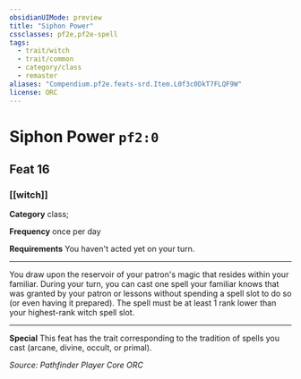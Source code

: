 ```yaml
---
obsidianUIMode: preview
title: "Siphon Power"
cssclasses: pf2e,pf2e-spell
tags:
  - trait/witch
  - trait/common
  - category/class
  - remaster
aliases: "Compendium.pf2e.feats-srd.Item.L0f3c0DkT7FLQF9W"
license: ORC
---
```

# Siphon Power `pf2:0`
## Feat 16
### [[witch]]

**Category** class; 




**Frequency** once per day

**Requirements** You haven't acted yet on your turn.

* * *

You draw upon the reservoir of your patron's magic that resides within your familiar. During your turn, you can cast one spell your familiar knows that was granted by your patron or lessons without spending a spell slot to do so (or even having it prepared). The spell must be at least 1 rank lower than your highest-rank witch spell slot.

* * *

**Special** This feat has the trait corresponding to the tradition of spells you cast (arcane, divine, occult, or primal).

*Source: Pathfinder Player Core*
*ORC*